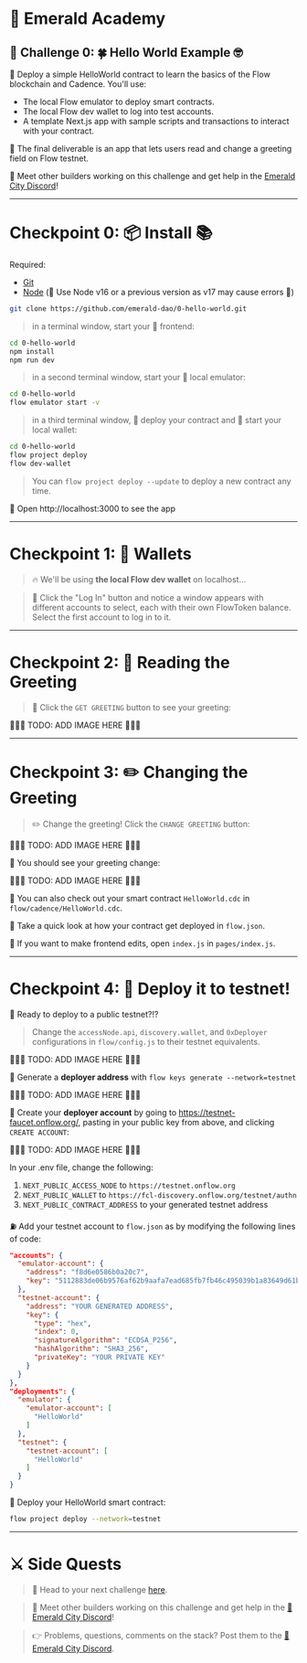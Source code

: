 # 💎 Emerald Academy

## 🚩 Challenge 0: 🍀 Hello World Example 🤓

🎫 Deploy a simple HelloWorld contract to learn the basics of the Flow blockchain and Cadence. You'll use:
- The local Flow emulator to deploy smart contracts. 
- The local Flow dev wallet to log into test accounts.
- A template Next.js app with sample scripts and transactions to interact with your contract.

🌟 The final deliverable is an app that lets users read and change a greeting field on Flow testnet.

💬 Meet other builders working on this challenge and get help in the [Emerald City Discord](https://discord.gg/emeraldcity)!

---

# Checkpoint 0: 📦 Install 📚

Required: 
* [Git](https://git-scm.com/downloads)
* [Node](https://nodejs.org/dist/latest-v16.x/)  (🧨 Use Node v16 or a previous version as v17 may cause errors 🧨)

```sh
git clone https://github.com/emerald-dao/0-hello-world.git
```

> in a terminal window, start your 📱 frontend:

```sh
cd 0-hello-world
npm install
npm run dev
```

> in a second terminal window, start your 👷‍ local emulator:

```bash
cd 0-hello-world
flow emulator start -v
```

> in a third terminal window, 💾 deploy your contract and 💸 start your local wallet:

```bash
cd 0-hello-world
flow project deploy
flow dev-wallet
```

> You can `flow project deploy --update` to deploy a new contract any time.

📱 Open http://localhost:3000 to see the app

---

# Checkpoint 1: 👛 Wallets

> 🔥 We'll be using **the local Flow dev wallet** on localhost...

> 👛 Click the "Log In" button and notice a window appears with different accounts to select, each with their own FlowToken balance. Select the first account to log in to it.

---

# Checkpoint 2: 📘 Reading the Greeting 

> 👀 Click the `GET GREETING` button to see your greeting:

🚨🚨🚨 TODO: ADD IMAGE HERE 🚨🚨🚨

---

# Checkpoint 3: ✏️ Changing the Greeting 

> ✏️ Change the greeting!  Click the `CHANGE GREETING` button:

🚨🚨🚨 TODO: ADD IMAGE HERE 🚨🚨🚨

👀 You should see your greeting change:

🚨🚨🚨 TODO: ADD IMAGE HERE 🚨🚨🚨

🔏 You can also check out your smart contract `HelloWorld.cdc` in `flow/cadence/HelloWorld.cdc`.

💼 Take a quick look at how your contract get deployed in `flow.json`.

📝 If you want to make frontend edits, open `index.js` in `pages/index.js`.

---

# Checkpoint 4: 💾 Deploy it to testnet!

📔 Ready to deploy to a public testnet?!?

> Change the `accessNode.api`, `discovery.wallet`, and `0xDeployer` configurations in `flow/config.js` to their testnet equivalents.

🚨🚨🚨 TODO: ADD IMAGE HERE 🚨🚨🚨

🔐 Generate a **deployer address** with `flow keys generate --network=testnet`

🚨🚨🚨 TODO: ADD IMAGE HERE 🚨🚨🚨

👛 Create your **deployer account** by going to https://testnet-faucet.onflow.org/, pasting in your public key from above, and clicking `CREATE ACCOUNT`: 

🚨🚨🚨 TODO: ADD IMAGE HERE 🚨🚨🚨

In your .env file, change the following:
1. `NEXT_PUBLIC_ACCESS_NODE` to `https://testnet.onflow.org`
2. `NEXT_PUBLIC_WALLET` to `https://fcl-discovery.onflow.org/testnet/authn` 
3. `NEXT_PUBLIC_CONTRACT_ADDRESS` to your generated testnet address

⛽️ Add your testnet account to `flow.json` as by modifying the following lines of code:

```json
"accounts": {
  "emulator-account": {
    "address": "f8d6e0586b0a20c7",
    "key": "5112883de06b9576af62b9aafa7ead685fb7fb46c495039b1a83649d61bff97c"
  },
  "testnet-account": {
    "address": "YOUR GENERATED ADDRESS",
    "key": {
      "type": "hex",
      "index": 0,
      "signatureAlgorithm": "ECDSA_P256",
      "hashAlgorithm": "SHA3_256",
      "privateKey": "YOUR PRIVATE KEY"
    }
  }
},
"deployments": {
  "emulator": {
    "emulator-account": [
      "HelloWorld"
    ]
  },
  "testnet": {
    "testnet-account": [
      "HelloWorld"
    ]
  }
}
```

🚀 Deploy your HelloWorld smart contract:

```sh
flow project deploy --network=testnet
```

---

# ⚔️ Side Quests

> 🏃 Head to your next challenge [here](https://github.com/emerald-dao/1-simple-nft).

> 💬 Meet other builders working on this challenge and get help in the [💎 Emerald City Discord](https://discord.gg/emeraldcity)!

> 👉 Problems, questions, comments on the stack? Post them to the [💎 Emerald City Discord](https://discord.gg/emeraldcity).